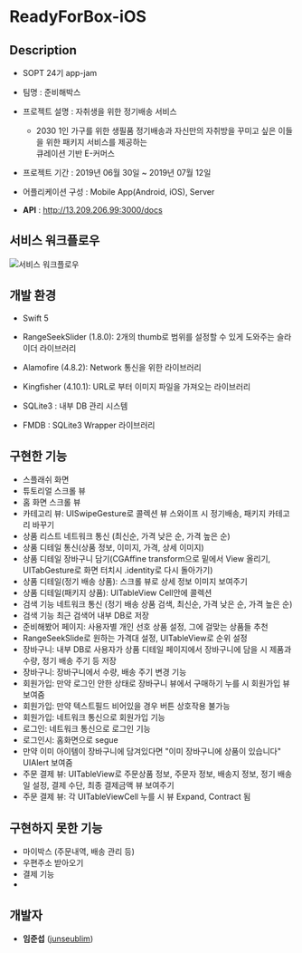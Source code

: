 # ReadyForBox-iOS

## Description
* SOPT 24기 app-jam

* 팀명 : 준비해박스

* 프로젝트 설명 : 자취생을 위한 정기배송 서비스
  * 2030 1인 가구를 위한 생필품 정기배송과 자신만의 자취방을 꾸미고 싶은 이들을 위한 패키지 서비스를 제공하는  
  큐레이션 기반 E-커머스

* 프로젝트 기간 : 2019년 06월 30일 ~ 2019년 07월 12일

* 어플리케이션 구성 : Mobile App(Android, iOS), Server

* **API** : http://13.209.206.99:3000/docs



## 서비스 워크플로우
![서비스 워크플로우](./images/workflow.jpeg)



## 개발 환경 

* Swift 5 

* RangeSeekSlider (1.8.0): 2개의 thumb로 범위를 설정할 수 있게 도와주는 슬라이더 라이브러리

* Alamofire (4.8.2): Network 통신을 위한 라이브러리

* Kingfisher (4.10.1): URL로 부터 이미지 파일을 가져오는 라이브러리

* SQLite3 : 내부 DB 관리 시스템

* FMDB : SQLite3 Wrapper 라이브러리


## 구현한 기능

* 스플래쉬 화면
* 튜토리얼 스크롤 뷰
* 홈 화면 스크롤 뷰
* 카테고리 뷰: UISwipeGesture로 콜렉션 뷰 스와이프 시 정기배송, 패키지 카테고리 바꾸기
* 상품 리스트 네트워크 통신 (최신순, 가격 낮은 순, 가격 높은 순)
* 상품 디테일 통신(상품 정보, 이미지, 가격, 상세 이미지)
* 상품 디테일 장바구니 담기(CGAffine transform으로 밑에서 View 올리기, UITabGesture로 화면 터치시 .identity로 다시 돌아가기)
* 상품 디테일(정기 배송 상품): 스크롤 뷰로 상세 정보 이미지 보여주기
* 상품 디테일(패키지 상품): UITableView Cell안에 콜렉션 
* 검색 기능 네트워크 통신 (정기 배송 상품 검색, 최신순, 가격 낮은 순, 가격 높은 순)
* 검색 기능 최근 검색어 내부 DB로 저장
* 준비해봤어 페이지: 사용자별 개인 선호 상품 설정, 그에 걸맞는 상품들 추천
* RangeSeekSlide로 원하는 가격대 설정, UITableView로 순위 설정
* 장바구니: 내부 DB로 사용자가 상품 디테일 페이지에서 장바구니에 담을 시 제품과 수량, 정기 배송 주기 등 저장
* 장바구니: 장바구니에서 수량, 배송 주기 변경 기능
* 회원가입: 만약 로그인 안한 상태로 장바구니 뷰에서 구매하기 누를 시 회원가입 뷰 보여줌
* 회원가입: 만약 텍스트필드 비어있을 경우 버튼 상호작용 불가능
* 회원가입: 네트워크 통신으로 회원가입 기능
* 로그인: 네트워크 통신으로 로그인 기능
* 로그인시: 홈화면으로 segue
* 만약 이미 아이템이 장바구니에 담겨있다면 "이미 장바구니에 상품이 있습니다" UIAlert 보여줌
* 주문 결제 뷰: UITableView로 주문상품 정보, 주문자 정보, 배송지 정보, 정기 배송일 설정, 결제 수단, 최종 결제금액 뷰 보여주기
* 주문 결제 뷰: 각 UITableViewCell 누를 시 뷰 Expand, Contract 됨



## 구현하지 못한 기능

* 마이박스 (주문내역, 배송 관리 등)
* 우편주소 받아오기
* 결제 기능
* 







## 개발자

*  **임준섭** ([junseublim](https://github.com/junseublim))
